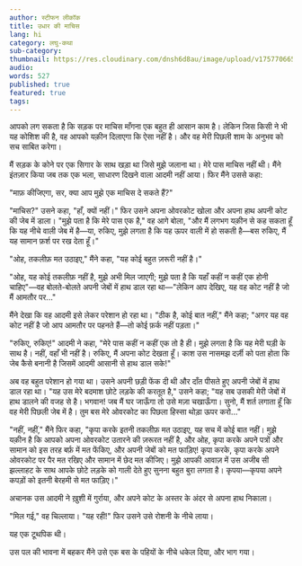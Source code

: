 ```yaml
---
author: स्टीफन लीकॉक
title: उधार की माचिस
lang: hi
category: लघु-कथा
sub-category:
thumbnail: https://res.cloudinary.com/dnsh6d8au/image/upload/v1757706651/Borrowing-A-Match_hfvlm2.jpg
audio:
words: 527
published: true
featured: true
tags:
--- 
```


आपको लग सकता है कि सड़क पर माचिस माँगना एक बहुत ही आसान काम है। लेकिन जिस किसी ने भी यह कोशिश की है, वह आपको यक़ीन दिलाएगा कि ऐसा नहीं है। और वह मेरी पिछली शाम के अनुभव को सच साबित करेगा।

मैं सड़क के कोने पर एक सिगार के साथ खड़ा था जिसे मुझे जलाना था। मेरे पास माचिस नहीं थी। मैंने इंतज़ार किया जब तक एक भला, साधारण दिखने वाला आदमी नहीं आया। फिर मैंने उससे कहा:

"माफ़ कीजिएगा, सर, क्या आप मुझे एक माचिस दे सकते हैं?"

"माचिस?" उसने कहा, "हाँ, क्यों नहीं।" फिर उसने अपना ओवरकोट खोला और अपना हाथ अपनी कोट की जेब में डाला। "मुझे पता है कि मेरे पास एक है," वह आगे बोला, "और मैं लगभग यक़ीन से कह सकता हूँ कि यह नीचे वाली जेब में है—या, रुकिए, मुझे लगता है कि यह ऊपर वाली में हो सकती है—बस रुकिए, मैं यह सामान फ़र्श पर रख देता हूँ।"

"ओह, तकलीफ़ मत उठाइए," मैंने कहा, "यह कोई बहुत ज़रूरी नहीं है।"

"ओह, यह कोई तकलीफ़ नहीं है, मुझे अभी मिल जाएगी; मुझे पता है कि यहाँ कहीं न कहीं एक होनी चाहिए"—वह बोलते-बोलते अपनी जेबों में हाथ डाल रहा था—"लेकिन आप देखिए, यह वह कोट नहीं है जो मैं आमतौर पर..."

मैंने देखा कि वह आदमी इसे लेकर परेशान हो रहा था। "ठीक है, कोई बात नहीं," मैंने कहा; "अगर यह वह कोट नहीं है जो आप आमतौर पर पहनते हैं—तो कोई फ़र्क नहीं पड़ता।"

"रुकिए, रुकिए!" आदमी ने कहा, "मेरे पास कहीं न कहीं एक तो है ही। मुझे लगता है कि यह मेरी घड़ी के साथ है। नहीं, वहाँ भी नहीं है। रुकिए, मैं अपना कोट देखता हूँ। काश उस नासमझ दर्ज़ी को पता होता कि जेब कैसे बनानी है जिसमें आदमी आसानी से हाथ डाल सके!"

अब वह बहुत परेशान हो गया था। उसने अपनी छड़ी फेंक दी थी और दाँत पीसते हुए अपनी जेबों में हाथ डाल रहा था। "यह उस मेरे बदमाश छोटे लड़के की करतूत है," उसने कहा; "यह सब उसकी मेरी जेबों में हाथ डालने की वजह से है। भगवान! जब मैं घर जाऊँगा तो उसे मज़ा चखाऊँगा। सुनो, मैं शर्त लगाता हूँ कि वह मेरी पिछली जेब में है। तुम बस मेरे ओवरकोट का पिछला हिस्सा थोड़ा ऊपर करो..."

"नहीं, नहीं," मैंने फिर कहा, "कृपा करके इतनी तकलीफ़ मत उठाइए, यह सच में कोई बात नहीं। मुझे यक़ीन है कि आपको अपना ओवरकोट उतारने की ज़रूरत नहीं है, और ओह, कृपा करके अपने पत्रों और सामान को इस तरह बर्फ़ में मत फेंकिए, और अपनी जेबों को मत फाड़िए! कृपा करके, कृपा करके अपने ओवरकोट पर पैर मत रखिए और सामान में छेद मत कीजिए। मुझे आपकी आवाज़ में उस अजीब सी झल्लाहट के साथ आपके छोटे लड़के को गाली देते हुए सुनना बहुत बुरा लगता है। कृपया—कृपया अपने कपड़ों को इतनी बेरहमी से मत फाड़िए।"

अचानक उस आदमी ने ख़ुशी में गुर्राया, और अपने कोट के अस्तर के अंदर से अपना हाथ निकाला।

"मिल गई," वह चिल्लाया। "यह रही!" फिर उसने उसे रोशनी के नीचे लाया।

यह एक टूथपिक थी।

उस पल की भावना में बहकर मैंने उसे एक बस के पहियों के नीचे धकेल दिया, और भाग गया।